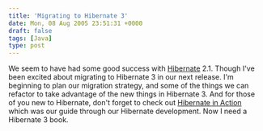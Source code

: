 ```yaml
---
title: 'Migrating to Hibernate 3'
date: Mon, 08 Aug 2005 23:51:31 +0000
draft: false
tags: [Java]
type: post
---
```


We seem to have had some good success with [Hibernate](http://www.hibernate.org) 2.1. Though I've been excited about migrating to Hibernate 3 in our next release. I'm beginning to plan our migration strategy, and some of the things we can refactor to take advantage of the new things in Hibernate 3. And for those of you new to Hibernate, don't forget to check out [Hibernate in Action](http://www.manning.com/books/bauer) which was our guide through our Hibernate development. Now I need a Hibernate 3 book.